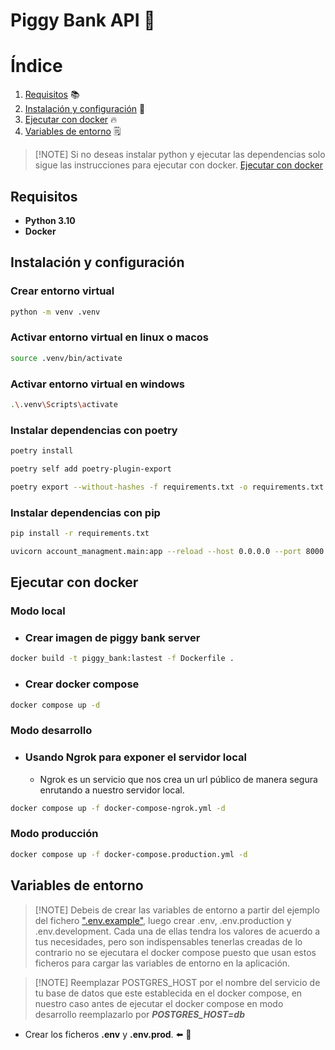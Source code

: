 # Piggy Bank API 🚀

# Índice

1. [Requisitos](#requisitos) 📚
2. [Instalación y configuración](#instalación-y-configuración) 🔧
3. [Ejecutar con docker](#ejecutar-con-docker) 🔥
4. [Variables de entorno](#variables-de-entorno) 🗒️

> [!NOTE] Si no deseas instalar python y ejecutar las dependencias solo sigue las instrucciones para ejecutar con
> docker. [Ejecutar con docker](#ejecutar-con-docker)

## Requisitos

- **Python 3.10**
- **Docker**

## Instalación y configuración

### Crear entorno virtual

```bash
python -m venv .venv
```

### Activar entorno virtual en linux o macos

```bash
source .venv/bin/activate
```

### Activar entorno virtual en windows

```bash
.\.venv\Scripts\activate
```

### Instalar dependencias con poetry

```bash
poetry install
```

```bash
poetry self add poetry-plugin-export
```

```bash
poetry export --without-hashes -f requirements.txt -o requirements.txt
```

### Instalar dependencias con pip

```bash
pip install -r requirements.txt
```

```bash
uvicorn account_managment.main:app --reload --host 0.0.0.0 --port 8000
```

## Ejecutar con docker

### Modo local

* ### Crear imagen de piggy bank server
```bash
docker build -t piggy_bank:lastest -f Dockerfile .
```

* ### Crear docker compose
```bash
docker compose up -d
```

### Modo desarrollo

* ### Usando Ngrok para exponer el servidor local

    * Ngrok es un servicio que nos crea un url público de manera segura enrutando a nuestro servidor local.

```bash
docker compose up -f docker-compose-ngrok.yml -d
```


### Modo producción

```bash
docker compose up -f docker-compose.production.yml -d
```


## Variables de entorno

> [!NOTE] Debeis de crear las variables de entorno a partir del ejemplo del fichero [".env.example"](.env.example), luego crear .env, .env.production y .env.development. Cada una de ellas tendra los valores de acuerdo a tus necesidades, pero son indispensables tenerlas creadas de lo contrario no se ejecutara el docker compose puesto que usan estos ficheros para cargar las variables de entorno en la aplicación.

> [!NOTE] Reemplazar POSTGRES_HOST por el nombre del servicio de tu base de datos que este establecida en el docker
> compose, en nuestro caso antes de ejecutar el docker compose en modo desarrollo reemplazarlo por ***POSTGRES_HOST=db***

- Crear los ficheros **.env** y **.env.prod**. ⬅️ 👀
